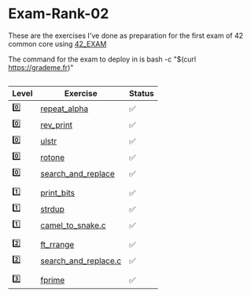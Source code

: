 # Exam-Rank-02
These are the exercises I've done as preparation for the first exam  of 42 common core using [42_EXAM](https://github.com/jcluzet/42_EXAM)

The command for the exam to deploy in is bash -c "$(curl https://grademe.fr)"

## 

| Level| Exercise | Status |
| --- | --- | --- |
| 0️⃣ | [repeat_alpha](https://github.com/PaLucena/Exam-Rank-02/tree/main/lvl0/repeat_alpha) | ✅ |
| 0️⃣ | [rev_print](https://github.com/PaLucena/Exam-Rank-02/tree/main/lvl0/rev_print) | ✅ |
| 0️⃣ | [ulstr](https://github.com/PaLucena/Exam-Rank-02/tree/main/lvl0/ulstr) | ✅ |
| 0️⃣ | [rotone](https://github.com/PaLucena/Exam-Rank-02/tree/main/lvl0/rotone) | ✅ |
| 0️⃣ | [search_and_replace](https://github.com/PaLucena/Exam-Rank-02/tree/main/lvl0/search_and_replace) | ✅ |
||
| 1️⃣ | [print_bits](https://github.com/PaLucena/Exam-Rank-02/tree/main/lvl1/print_bits) | ✅ |
| 1️⃣ | [strdup](https://github.com/PaLucena/Exam-Rank-02/tree/main/lvl1/strdup) | ✅ |
| 1️⃣ | [camel_to_snake.c](https://github.com/PaLucena/Exam-Rank-02/tree/main/lvl1/camel_to_snake.c) | ✅ |
||
| 2️⃣ | [ft_rrange](https://github.com/PaLucena/Exam-Rank-02/tree/main/lvl3/fprime) | ✅ |
| 2️⃣ | [search_and_replace.c](https://github.com/PaLucena/Exam-Rank-02/tree/main/lvl3/search_and_replace.c) | ✅ |
||
| 3️⃣ | [fprime](https://github.com/PaLucena/Exam-Rank-02/tree/main/lvl3/fprime) | ✅ |
